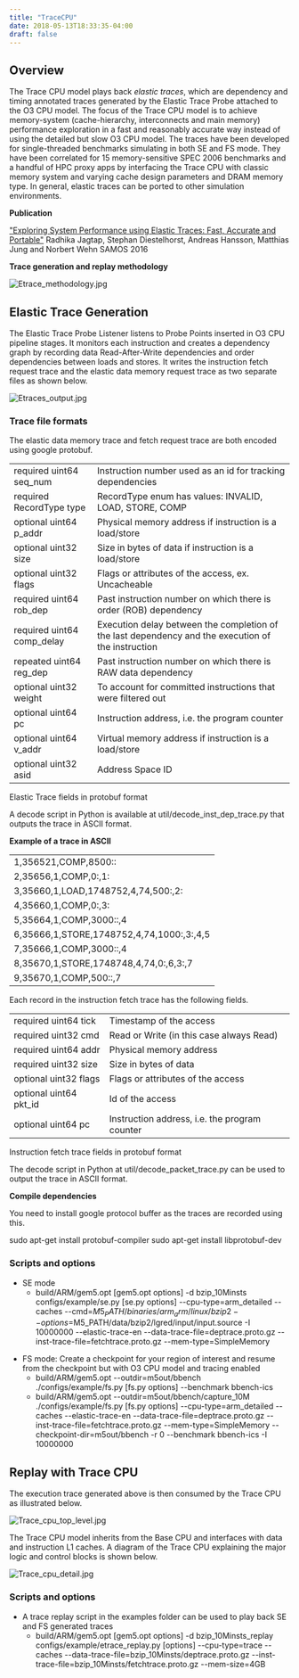 ```yaml
---
title: "TraceCPU"
date: 2018-05-13T18:33:35-04:00
draft: false
---
```


## Overview

The Trace CPU model plays back *elastic traces*, which are dependency
and timing annotated traces generated by the Elastic Trace Probe
attached to the O3 CPU model. The focus of the Trace CPU model is to
achieve memory-system (cache-hierarchy, interconnects and main memory)
performance exploration in a fast and reasonably accurate way instead of
using the detailed but slow O3 CPU model. The traces have been developed
for single-threaded benchmarks simulating in both SE and FS mode. They
have been correlated for 15 memory-sensitive SPEC 2006 benchmarks and a
handful of HPC proxy apps by interfacing the Trace CPU with classic
memory system and varying cache design parameters and DRAM memory type.
In general, elastic traces can be ported to other simulation
environments.

**Publication**

["Exploring System Performance using Elastic Traces: Fast, Accurate and
Portable"](https://doi.org/10.1109/SAMOS.2016.7818336) Radhika Jagtap,
Stephan Diestelhorst, Andreas Hansson, Matthias Jung and Norbert Wehn
SAMOS 2016

**Trace generation and replay methodology**

![Etrace_methodology.jpg](Etrace_methodology.jpg
"Etrace_methodology.jpg")

## Elastic Trace Generation

The Elastic Trace Probe Listener listens to Probe Points inserted in O3
CPU pipeline stages. It monitors each instruction and creates a
dependency graph by recording data Read-After-Write dependencies and
order dependencies between loads and stores. It writes the instruction
fetch request trace and the elastic data memory request trace as two
separate files as shown below.

![Etraces_output.jpg](Etraces_output.jpg "Etraces_output.jpg")

### Trace file formats

The elastic data memory trace and fetch request trace are both encoded
using google
protobuf.

|                             |                                                                                                    |
| --------------------------- | -------------------------------------------------------------------------------------------------- |
| required uint64 seq_num    | Instruction number used as an id for tracking dependencies                                         |
| required RecordType type    | RecordType enum has values: INVALID, LOAD, STORE, COMP                                             |
| optional uint64 p_addr     | Physical memory address if instruction is a load/store                                             |
| optional uint32 size        | Size in bytes of data if instruction is a load/store                                               |
| optional uint32 flags       | Flags or attributes of the access, ex. Uncacheable                                                 |
| required uint64 rob_dep    | Past instruction number on which there is order (ROB) dependency                                   |
| required uint64 comp_delay | Execution delay between the completion of the last dependency and the execution of the instruction |
| repeated uint64 reg_dep    | Past instruction number on which there is RAW data dependency                                      |
| optional uint32 weight      | To account for committed instructions that were filtered out                                       |
| optional uint64 pc          | Instruction address, i.e. the program counter                                                      |
| optional uint64 v_addr     | Virtual memory address if instruction is a load/store                                              |
| optional uint32 asid        | Address Space ID                                                                                   |

Elastic Trace fields in protobuf format

A decode script in Python is available at
util/decode_inst_dep_trace.py that outputs the trace in ASCII format.

**Example of a trace in ASCII**

|                                           |
| ----------------------------------------- |
| 1,356521,COMP,8500::                      |
| 2,35656,1,COMP,0:,1:                      |
| 3,35660,1,LOAD,1748752,4,74,500:,2:       |
| 4,35660,1,COMP,0:,3:                      |
| 5,35664,1,COMP,3000::,4                   |
| 6,35666,1,STORE,1748752,4,74,1000:,3:,4,5 |
| 7,35666,1,COMP,3000::,4                   |
| 8,35670,1,STORE,1748748,4,74,0:,6,3:,7    |
| 9,35670,1,COMP,500::,7                    |

Each record in the instruction fetch trace has the following
fields.

|                         |                                               |
| ----------------------- | --------------------------------------------- |
| required uint64 tick    | Timestamp of the access                       |
| required uint32 cmd     | Read or Write (in this case always Read)      |
| required uint64 addr    | Physical memory address                       |
| required uint32 size    | Size in bytes of data                         |
| optional uint32 flags   | Flags or attributes of the access             |
| optional uint64 pkt_id | Id of the access                              |
| optional uint64 pc      | Instruction address, i.e. the program counter |

Instruction fetch trace fields in protobuf format

The decode script in Python at util/decode_packet_trace.py can be used
to output the trace in ASCII format.

**Compile dependencies**

You need to install google protocol buffer as the traces are recorded
using this.

sudo apt-get install protobuf-compiler
sudo apt-get install libprotobuf-dev

### Scripts and options

  - SE mode
      - build/ARM/gem5.opt \[gem5.opt options\] -d bzip_10Minsts
        configs/example/se.py \[se.py options\] --cpu-type=arm_detailed
        --caches --cmd=$M5_PATH/binaries/arm_arm/linux/bzip2
        --options=$M5_PATH/data/bzip2/lgred/input/input.source -I
        10000000 --elastic-trace-en --data-trace-file=deptrace.proto.gz
        --inst-trace-file=fetchtrace.proto.gz --mem-type=SimpleMemory

<!-- end list -->

  - FS mode: Create a checkpoint for your region of interest and resume
    from the checkpoint but with O3 CPU model and tracing enabled
      - build/ARM/gem5.opt --outdir=m5out/bbench ./configs/example/fs.py
        \[fs.py options\] --benchmark bbench-ics
      - build/ARM/gem5.opt --outdir=m5out/bbench/capture_10M
        ./configs/example/fs.py \[fs.py options\]
        --cpu-type=arm_detailed --caches --elastic-trace-en
        --data-trace-file=deptrace.proto.gz
        --inst-trace-file=fetchtrace.proto.gz --mem-type=SimpleMemory
        --checkpoint-dir=m5out/bbench -r 0 --benchmark bbench-ics -I
        10000000

## Replay with Trace CPU

The execution trace generated above is then consumed by the Trace CPU as
illustrated below.

![Trace_cpu_top_level.jpg](Trace_cpu_top_level.jpg
"Trace_cpu_top_level.jpg")

The Trace CPU model inherits from the Base CPU and interfaces with data
and instruction L1 caches. A diagram of the Trace CPU explaining the
major logic and control blocks is shown below.

![Trace_cpu_detail.jpg](Trace_cpu_detail.jpg "Trace_cpu_detail.jpg")

### Scripts and options

  - A trace replay script in the examples folder can be used to play
    back SE and FS generated traces
      - build/ARM/gem5.opt \[gem5.opt options\] -d
        bzip_10Minsts_replay configs/example/etrace_replay.py
        \[options\] --cpu-type=trace --caches
        --data-trace-file=bzip_10Minsts/deptrace.proto.gz
        --inst-trace-file=bzip_10Minsts/fetchtrace.proto.gz
        --mem-size=4GB
